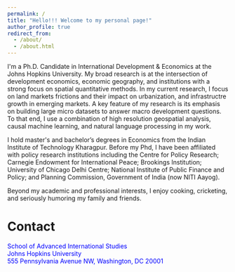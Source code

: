 ```yaml
---
permalink: /
title: "Hello!!! Welcome to my personal page!"
author_profile: true
redirect_from: 
  - /about/
  - /about.html
---
```


I'm a Ph.D. Candidate in International Development & Economics at the Johns Hopkins University. My broad research is at the intersection of development economics, economic geography, and institutions with a strong focus on spatial quantitative methods. In my current 
research, I focus on land markets frictions and their impact on urbanization, and infrastructre growth in emerging markets. A key feature of my research is its emphasis on building large micro datasets to answer macro development questions. To that end, I use a combination of high resolution geospatial analysis, causal machine learning, and natural language processing in my work. 

I hold master's and bachelor’s degrees in Economics from the Indian Institute of Technology Kharagpur. Before my Phd, I have been affiliated with policy research institutions including the Centre for Policy Research; Carnegie Endowment for International Peace; Brookings Institution; University of Chicago Delhi Centre; National Institute of Public Finance and Policy; and Planning Commission, Government of India (now NITI Aayog). 

Beyond my academic and professional interests, I enjoy cooking, cricketing, and seriously humoring my family and friends.


# Contact
<span style="color:blue">School of Advanced International Studies</span>  
<span style="color:blue">Johns Hopkins University</span>  
<span style="color:blue">555 Pennsylvania Avenue NW, Washington, DC 20001</span> 

